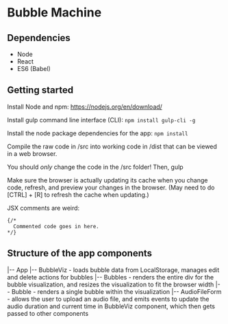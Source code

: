 # Bubble Machine

## Dependencies

* Node
* React
* ES6 (Babel)




## Getting started

Install Node and npm: https://nodejs.org/en/download/

Install gulp command line interface (CLI): `npm install gulp-cli -g`

Install the node package dependencies for the app: `npm install`

Compile the raw code in /src into working code in /dist that can be viewed in
a web browser.


You should _only_ change the code in the /src folder!  Then, gulp

Make sure the browser is actually updating its cache when you change code, refresh,
and preview your changes in the browser. (May need to do [CTRL] + [R] to refresh the
cache when updating.)


JSX comments are weird:
```
{/*
  Commented code goes in here.
*/}
```


## Structure of the app components

|-- App
    |-- BubbleViz - loads bubble data from LocalStorage, manages edit and delete actions for bubbles
        |-- Bubbles - renders the entire div for the bubble visualization, and resizes the visualization to fit the browser width
            |-- Bubble - renders a single bubble within the visualization
        |-- AudioFileForm - allows the user to upload an audio file, and emits events to update the audio duration and current time in BubbleViz component, which then gets passed to other components
